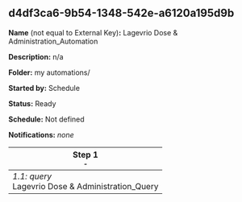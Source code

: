## d4df3ca6-9b54-1348-542e-a6120a195d9b

**Name** (not equal to External Key)**:** Lagevrio Dose & Administration_Automation

**Description:** n/a

**Folder:** my automations/

**Started by:** Schedule

**Status:** Ready

**Schedule:** Not defined

**Notifications:** _none_


| Step 1<br>_<small>-</small>_ |
| --- |
| _1.1: query_<br>Lagevrio Dose & Administration_Query |
